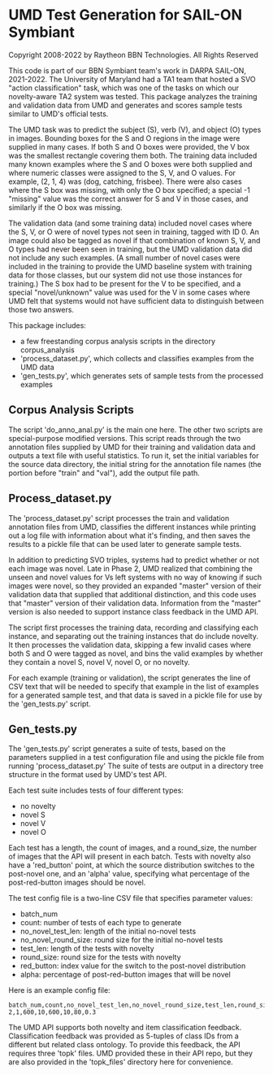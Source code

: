 # UMD Test Generation for SAIL-ON Symbiant 
Copyright 2008-2022 by Raytheon BBN Technologies.  All Rights Reserved

This code is part of our BBN Symbiant team's work in DARPA SAIL-ON, 2021-2022.
The University of Maryland had a TA1 team that hosted a SVO "action classification" task,
which was one of the tasks on which our novelty-aware TA2 system was tested.
This package analyzes the training and validation data from UMD and generates
and scores sample tests similar to UMD's official tests.

The UMD task was to predict the subject (S), verb (V), and object (O) types in images.
Bounding boxes for the S and O regions in the image were supplied in many cases.
If both S and O boxes were provided, the V box was the smallest rectangle 
covering them both.
The training data included many known examples where the S and O boxes were both supplied
and where numeric classes were assigned to the S, V, and O values. 
For example, (2, 1, 4) was (dog, catching, frisbee).
There were also cases where the S box was missing, with only the O box specified;
a special -1 "missing" value was the correct answer for S and V in those cases, 
and similarly if the O box was missing.

The validation data (and some training data) included novel cases 
where the S, V, or O were of novel types not seen in training,
tagged with ID 0.
An image could also be tagged as novel if that combination
of known S, V, and O types had never been seen in training,
but the UMD validation data did not include any such examples.
(A small number of novel cases were included in the training
to provide the UMD baseline system with training data for those classes,
but our system did not use those instances for training.)
The S box had to be present for the V to be specified,
and a special "novel/unknown" value was used for the V in some cases
where UMD felt that systems would not have sufficient data
to distinguish between those two answers. 

This package includes:
- a few freestanding corpus analysis scripts in the directory corpus_analysis
- 'process_dataset.py', which collects and classifies examples from the UMD data
- 'gen_tests.py', which generates sets of sample tests from the processed examples

## Corpus Analysis Scripts

The script 'do_anno_anal.py' is the main one here. 
The other two scripts are special-purpose modified versions.
This script reads through the two annotation files supplied by UMD
for their training and validation data
and outputs a text file with useful statistics.
To run it, set the initial variables for the source data directory,
the initial string for the annotation file names 
(the portion before "train" and "val"),
add the output file path.

## Process_dataset.py

The 'process_dataset.py' script processes 
the train and validation annotation files from UMD,
classifies the different instances while printing out a log file
with information about what it's finding, and then saves the results
to a pickle file that can be used later to generate sample tests.

In addition to predicting SVO triples, systems had to predict
whether or not each image was novel. 
Late in Phase 2, UMD realized that combining the unseen and novel values for Vs
left systems with no way of knowing if such images were novel,
so they provided an expanded "master" version of their validation data
that supplied that additional distinction, 
and this code uses that "master" version of their validation data.
Information from the "master" version 
is also needed to support instance class feedback in the UMD API. 

The script first processes the training data, 
recording and classifying each instance,
and separating out the training instances that do include novelty.
It then processes the validation data, 
skipping a few invalid cases where both S and O were tagged as novel,
and bins the valid examples by whether they contain
a novel S, novel V, novel O, or no novelty.

For each example (training or validation), the script generates 
the line of CSV text that will be needed to specify that example
in the list of examples for a generated sample test,
and that data is saved in a pickle file
for use by the 'gen_tests.py' script.

## Gen_tests.py

The 'gen_tests.py' script generates a suite of tests,
based on the parameters supplied in a test configuration file
and using the pickle file from running 'process_dataset.py'
The suite of tests are output in a directory tree structure
in the format used by UMD's test API.

Each test suite includes tests of four different types:
 - no novelty
 - novel S
 - novel V
 - novel O

Each test has a length, the count of images,
and a round_size, the number of images that the API
will present in each batch.
Tests with novelty also have a 'red_button' point,
at which the source distribution switches to the post-novel one,
and an 'alpha' value, specifying what percentage of the post-red-button
images should be novel. 

The test config file is a two-line CSV file
that specifies parameter values: 
 - batch_num
 - count: number of tests of each type to generate 
 - no_novel_test_len: length of the initial no-novel tests
 - no_novel_round_size: round size for the initial no-novel tests
 - test_len: length of the tests with novelty
 - round_size: round size for the tests with novelty
 - red_button: index value for the switch to the post-novel distribution
 - alpha: percentage of post-red-button images that will be novel

Here is an example config file:
```
batch_num,count,no_novel_test_len,no_novel_round_size,test_len,round_size,red_button,alpha
2,1,600,10,600,10,80,0.3
```

The UMD API supports both novelty and item classification feedback. 
Classification feedback was provided as 5-tuples of class IDs
from a different but related class ontology.
To provide this feedback, the API requires three 
'topk' files. 
UMD provided these in their API repo,
but they are also provided in the 'topk_files' directory here
for convenience.
